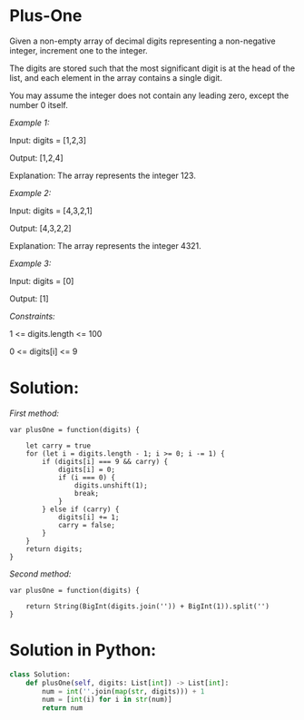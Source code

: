 # Plus-One
Given a non-empty array of decimal digits representing a non-negative integer, increment one to the integer.

The digits are stored such that the most significant digit is at the head of the list, and each element in the array contains a single digit.

You may assume the integer does not contain any leading zero, except the number 0 itself.

 

_Example 1:_

Input: digits = [1,2,3]

Output: [1,2,4]

Explanation: The array represents the integer 123.

_Example 2:_

Input: digits = [4,3,2,1]

Output: [4,3,2,2]

Explanation: The array represents the integer 4321.

_Example 3:_

Input: digits = [0]

Output: [1]
 

_Constraints:_

1 <= digits.length <= 100

0 <= digits[i] <= 9


# Solution:

_First method:_

```
var plusOne = function(digits) {

    let carry = true
    for (let i = digits.length - 1; i >= 0; i -= 1) {
        if (digits[i] === 9 && carry) {
            digits[i] = 0;
            if (i === 0) {
                digits.unshift(1);
                break;
            }
        } else if (carry) {
            digits[i] += 1;
            carry = false;
        }
    }
    return digits;
}
```


_Second method:_

```
var plusOne = function(digits) {

    return String(BigInt(digits.join('')) + BigInt(1)).split('')
}
```

# Solution in Python:
```python
class Solution:
    def plusOne(self, digits: List[int]) -> List[int]:
        num = int(''.join(map(str, digits))) + 1
        num = [int(i) for i in str(num)]
        return num
        
```